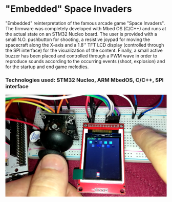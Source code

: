# "Embedded" Space Invaders

"Embedded" reinterpretation of the famous arcade game "Space Invaders". 
The firmware was completely developed with Mbed OS (C/C++) and runs at the actual state on an STM32 Nucleo board.
The user is provided with a small N.O. pushbutton for shooting, a resistive joypad for moving the spacecraft along the X-axis and a 1.8'' TFT LCD display (controlled through the SPI interface) for the visualization of the content.
Finally, a small active buzzer has been placed and controlled through a PWM wave in order to reproduce sounds according to the occurring events (shoot, explosion) and for the startup and end game melodies.

### Technologies used: STM32 Nucleo, ARM MbedOS, C/C++, SPI interface

![Alt text](GameDemo.png)
